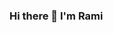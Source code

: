 ### Hi there 👋 I'm Rami  

<!-- <p align="center">
  <a href="https://github.com/rami-mustafa">
    <img src="[https://user-images.githubusercontent.com/20955511/199138068-0a7b7b75-a024-4f00-803f-30a19c5d1b2d.png](https://media.giphy.com/media/1luW2kH2C5jfcORivk/giphy.gif)" alt="Rami Mustafa" /></a>
</p> -- >

<!--
**rami-mustafa/rami-mustafa** is a ✨ _special_ ✨ repository because its `README.md` (this file) appears on your GitHub profile.

Here are some ideas to get you started:

- 🔭 I’m currently working on ...
- 🌱 I’m currently learning ...
- 👯 I’m looking to collaborate on ...
- 🤔 I’m looking for help with ...
- 💬 Ask me about ...
- 📫 How to reach me: ...
- 😄 Pronouns: ...
- ⚡ Fun fact: ...
-->
